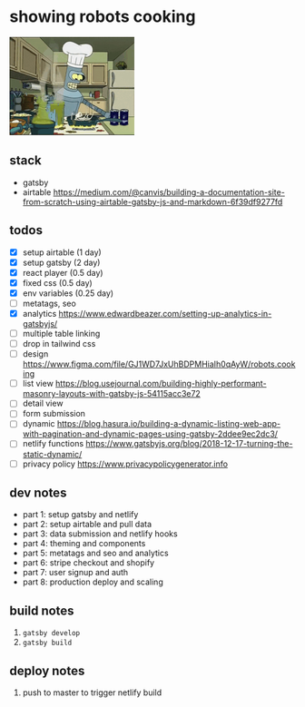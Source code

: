 # showing robots cooking

![bender](bender.gif)


## stack 

* gatsby
* airtable https://medium.com/@canvis/building-a-documentation-site-from-scratch-using-airtable-gatsby-js-and-markdown-6f39df9277fd

## todos

- [x] setup airtable (1 day)
- [x] setup gatsby (2 day)
- [x] react player (0.5 day)
- [x] fixed css (0.5 day)
- [x] env variables (0.25 day)
- [ ] metatags, seo
- [x] analytics https://www.edwardbeazer.com/setting-up-analytics-in-gatsbyjs/
- [ ] multiple table linking
- [ ] drop in tailwind css
- [ ] design https://www.figma.com/file/GJ1WD7JxUhBDPMHiaIh0qAyW/robots.cooking
- [ ] list view https://blog.usejournal.com/building-highly-performant-masonry-layouts-with-gatsby-js-54115acc3e72
- [ ] detail view
- [ ] form submission
- [ ] dynamic https://blog.hasura.io/building-a-dynamic-listing-web-app-with-pagination-and-dynamic-pages-using-gatsby-2ddee9ec2dc3/
- [ ] netlify functions https://www.gatsbyjs.org/blog/2018-12-17-turning-the-static-dynamic/
- [ ] privacy policy https://www.privacypolicygenerator.info

## dev notes

- part 1: setup gatsby and netlify
- part 2: setup airtable and pull data
- part 3: data submission and netlify hooks
- part 4: theming and components
- part 5: metatags and seo and analytics
- part 6: stripe checkout and shopify
- part 7: user signup and auth
- part 8: production deploy and scaling

## build notes

1. `gatsby develop`
2. `gatsby build`

## deploy notes

1. push to master to trigger netlify build